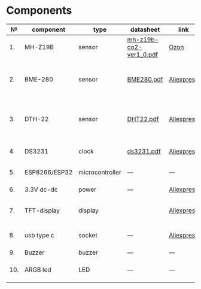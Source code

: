 # Components

|№|component|type|datasheet|link|size|note|
|--|--|--|--|--|--|--|
|1.|MH-Z19B|sensor|[mh-z19b-co2-ver1_0.pdf](https://www.winsen-sensor.com/d/files/infrared-gas-sensor/mh-z19b-co2-ver1_0.pdf)|[Ozon](https://www.ozon.ru/search/?text=MH-Z19b&from_global=true)|33x20x9|CO2 gas sensor|
|2.|BME-280|sensor|[BME280.pdf](https://download.mikroe.com/documents/datasheets/)|[Aliexpress](https://aliexpress.ru/item/1005001827151118.html?spm=a2g2w.orderdetail.0.0.678a4aa6L9TL3b&sku_id=12000017775153915)|16x12x2 + d3|Pressure, humidity and temperature sensor|
|3.|DTH-22|sensor|[DHT22.pdf](https://iarduino.ru/lib/DHT22.pdf?ysclid=m8ddeefn6p891731623)|[Aliexpress](https://aliexpress.ru/item/1005008495880246.html?spm=a2g2w.orderdetail.0.0.6a304aa6474JB2&sku_id=12000045405102677)|34x16x8|Outdoor temperature and humidity sensor|
|4.|DS3231|clock|[ds3231.pdf](https://dinistor.ru/files/ds3231.pdf?ysclid=m8ddi9gb17518707617)|[Aliexpress](https://aliexpress.ru/item/1005007143842437.html?spm=a2g2w.orderdetail.0.0.2f004aa6k7ShrP&sku_id=12000039565534816)|14x14x8|Real time clock module|
|5.|ESP8266/ESP32|microcontroller|—|—|—|Main controller|
|6.|3.3V dc-dc|power|—|[Aliexpress](https://aliexpress.ru/item/1005002921104409.html?spm=a2g2w.orderdetail.0.0.332d4aa674mvx5&sku_id=12000022806751779)|17,5x12x5|Voltage converter|
|7.|TFT-display|display||[Aliexpress](https://aliexpress.ru/item/4000219159401.html?spm=a2g2w.orderdetail.0.0.77264aa6dgJiPD&sku_id=12000042920829471)|[TFT_2.8_scheme](./../TFT_2.8_scheme.png)|Touch display 2.8''|
|8.|usb type c|socket|—|[Aliexpress](https://aliexpress.ru/item/1005006047462864.html?spm=a2g2w.orderdetail.0.0.5d024aa68kpzCg&sku_id=12000044239785227)|12x15x4 + 16x12|Usp-socket for power supply|
|9.|Buzzer|buzzer|—|—|—|Buzzer|
|10.|ARGB led|LED|—|—|10x17 (1 segment)|Illumination of the lower part|
